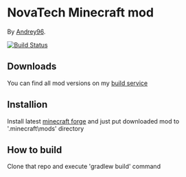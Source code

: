 # NovaTech Minecraft mod

By [Andrey96](http://andrey96.ru).

[![Build Status](http://build.andrey96.ru/job/novatech/badge/icon)](http://build.andrey96.ru/job/novatech/)

## Downloads

You can find all mod versions on my [build service](http://build.andrey96.ru/job/novatech/)

## Installion

Install latest [minecraft forge](http://files.minecraftforge.net)
and just put downloaded mod to '.minecraft\mods' directory

## How to build

Clone that repo and execute 'gradlew build' command